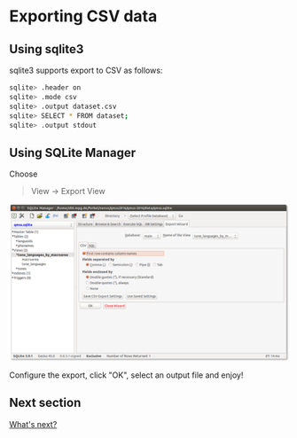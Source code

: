 # Exporting CSV data

## Using sqlite3

sqlite3 supports export to CSV as follows:

```bash
sqlite> .header on
sqlite> .mode csv
sqlite> .output dataset.csv
sqlite> SELECT * FROM dataset;
sqlite> .output stdout
```

## Using SQLite Manager

Choose
> View -> Export View

![SQLite Manager export](images/sqlitemanager-export.png)

Configure the export, click "OK", select an output file and enjoy!


## Next section

[What's next?](06-whats-next.md)

